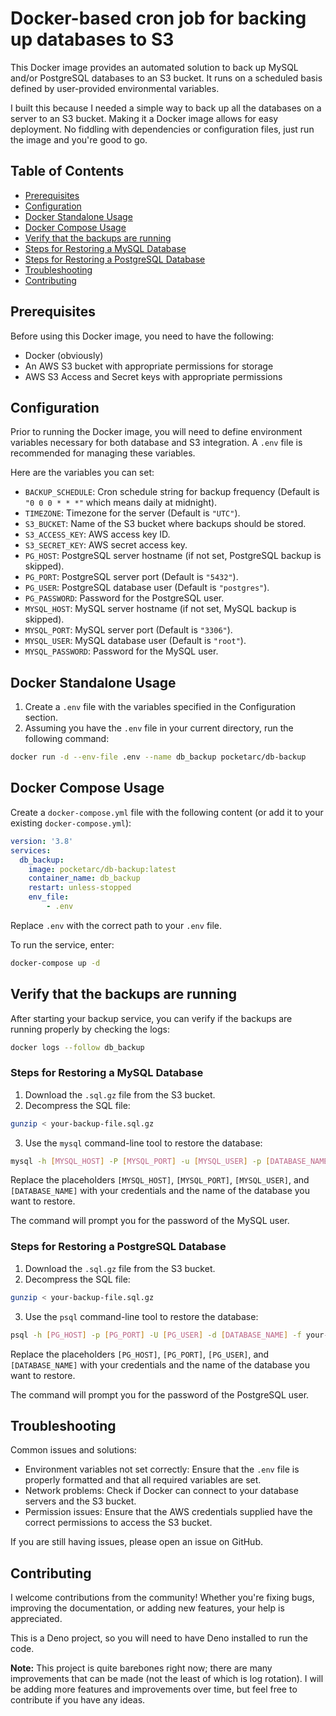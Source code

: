# Docker-based cron job for backing up databases to S3

This Docker image provides an automated solution to back up MySQL and/or PostgreSQL databases to an S3 bucket. It runs on a scheduled basis defined by user-provided environmental variables.

I built this because I needed a simple way to back up all the databases on a server to an S3 bucket. Making it a Docker image allows for easy deployment. No fiddling with dependencies or configuration files, just run the image and you're good to go.

## Table of Contents

- [Prerequisites](#prerequisites)
- [Configuration](#configuration)
- [Docker Standalone Usage](#docker-standalone-usage)
- [Docker Compose Usage](#docker-compose-usage)
- [Verify that the backups are running](#verify-that-the-backups-are-running)
- [Steps for Restoring a MySQL Database](#steps-for-restoring-a-mysql-database)
- [Steps for Restoring a PostgreSQL Database](#steps-for-restoring-a-postgresql-database)
- [Troubleshooting](#troubleshooting)
- [Contributing](#contributing)

## Prerequisites

Before using this Docker image, you need to have the following:

- Docker (obviously)
- An AWS S3 bucket with appropriate permissions for storage
- AWS S3 Access and Secret keys with appropriate permissions

## Configuration

Prior to running the Docker image, you will need to define environment variables necessary for both database and S3 integration. A `.env` file is recommended for managing these variables.

Here are the variables you can set:

- `BACKUP_SCHEDULE`: Cron schedule string for backup frequency (Default is `"0 0 0 * * *"` which means daily at midnight).
- `TIMEZONE`: Timezone for the server (Default is `"UTC"`).
- `S3_BUCKET`: Name of the S3 bucket where backups should be stored.
- `S3_ACCESS_KEY`: AWS access key ID.
- `S3_SECRET_KEY`: AWS secret access key.
- `PG_HOST`: PostgreSQL server hostname (if not set, PostgreSQL backup is skipped).
- `PG_PORT`: PostgreSQL server port (Default is `"5432"`).
- `PG_USER`: PostgreSQL database user (Default is `"postgres"`).
- `PG_PASSWORD`: Password for the PostgreSQL user.
- `MYSQL_HOST`: MySQL server hostname (if not set, MySQL backup is skipped).
- `MYSQL_PORT`: MySQL server port (Default is `"3306"`).
- `MYSQL_USER`: MySQL database user (Default is `"root"`).
- `MYSQL_PASSWORD`: Password for the MySQL user.

## Docker Standalone Usage

1. Create a `.env` file with the variables specified in the Configuration section.
2. Assuming you have the `.env` file in your current directory, run the following command:

```bash
docker run -d --env-file .env --name db_backup pocketarc/db-backup
```

## Docker Compose Usage

Create a `docker-compose.yml` file with the following content (or add it to your existing `docker-compose.yml`):

```yaml
version: '3.8'
services:
  db_backup:
    image: pocketarc/db-backup:latest
    container_name: db_backup
    restart: unless-stopped
    env_file:
        - .env
```

Replace `.env` with the correct path to your `.env` file.

To run the service, enter:

```bash
docker-compose up -d
```

## Verify that the backups are running

After starting your backup service, you can verify if the backups are running properly by checking the logs:

```bash
docker logs --follow db_backup
```

### Steps for Restoring a MySQL Database

1. Download the `.sql.gz` file from the S3 bucket.
2. Decompress the SQL file:

```bash
gunzip < your-backup-file.sql.gz
```

3. Use the `mysql` command-line tool to restore the database:

```bash
mysql -h [MYSQL_HOST] -P [MYSQL_PORT] -u [MYSQL_USER] -p [DATABASE_NAME] < your-backup-file.sql
```

Replace the placeholders `[MYSQL_HOST]`, `[MYSQL_PORT]`, `[MYSQL_USER]`, and `[DATABASE_NAME]` with your credentials and the name of the database you want to restore.

The command will prompt you for the password of the MySQL user.

### Steps for Restoring a PostgreSQL Database

1. Download the `.sql.gz` file from the S3 bucket.
2. Decompress the SQL file:

```bash
gunzip < your-backup-file.sql.gz
```

3. Use the `psql` command-line tool to restore the database:

```bash
psql -h [PG_HOST] -p [PG_PORT] -U [PG_USER] -d [DATABASE_NAME] -f your-backup-file.sql
```

Replace the placeholders `[PG_HOST]`, `[PG_PORT]`, `[PG_USER]`, and `[DATABASE_NAME]` with your credentials and the name of the database you want to restore.

The command will prompt you for the password of the PostgreSQL user.

## Troubleshooting

Common issues and solutions:

- Environment variables not set correctly: Ensure that the `.env` file is properly formatted and that all required variables are set.
- Network problems: Check if Docker can connect to your database servers and the S3 bucket.
- Permission issues: Ensure that the AWS credentials supplied have the correct permissions to access the S3 bucket.

If you are still having issues, please open an issue on GitHub.

## Contributing

I welcome contributions from the community! Whether you're fixing bugs, improving the documentation, or adding new features, your help is appreciated.

This is a Deno project, so you will need to have Deno installed to run the code.

**Note:** This project is quite barebones right now; there are many improvements that can be made (not the least of which is log rotation). I will be adding more features and improvements over time, but feel free to contribute if you have any ideas.
